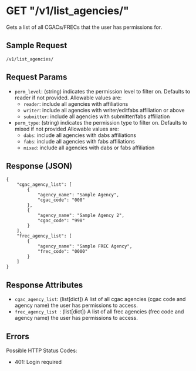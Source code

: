 # GET "/v1/list\_agencies/"
Gets a list of all CGACs/FRECs that the user has permissions for.

## Sample Request
`/v1/list_agencies/`

## Request Params
- `perm_level`: (string) indicates the permission level to filter on. Defaults to reader if not provided. Allowable values are:
    - `reader`: include all agencies with affiliations
    - `writer`: include all agencies with writer/editfabs affiliation or above
    - `submitter`: include all agencies with submitter/fabs affiliation
- `perm_type`: (string) indicates the permission type to filter on. Defaults to mixed if not provided Allowable values are:
    - `dabs`: include all agencies with dabs affiliations
    - `fabs`: include all agencies with fabs affiliations
    - `mixed`: include all agencies with dabs or fabs affiliation

## Response (JSON)
```
{
    "cgac_agency_list": [
        {
            "agency_name": "Sample Agency",
            "cgac_code": "000"
        },
        {
            "agency_name": "Sample Agency 2",
            "cgac_code": "998"
        }
    ],
    "frec_agency_list": [
        {
            "agency_name": "Sample FREC Agency",
            "frec_code": "0000"
        }
    ]
}
```

## Response Attributes
- `cgac_agency_list`: (list[dict]) A list of all cgac agencies (cgac code and agency name) the user has permissions to access.
- `frec_agency_list `: (list[dict]) A list of all frec agencies (frec code and agency name) the user has permissions to access.

## Errors
Possible HTTP Status Codes:

- 401: Login required